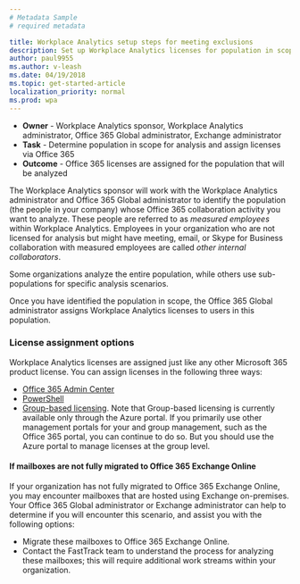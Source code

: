 ```yaml
---
# Metadata Sample
# required metadata

title: Workplace Analytics setup steps for meeting exclusions
description: Set up Workplace Analytics licenses for population in scope for Analysis
author: paul9955
ms.author: v-leash
ms.date: 04/19/2018
ms.topic: get-started-article
localization_priority: normal 
ms.prod: wpa
---
```


* **Owner** - Workplace Analytics sponsor, Workplace Analytics administrator, Office 365 Global administrator, Exchange administrator
* **Task** - Determine population in scope for analysis and assign licenses via Office 365
* **Outcome** - Office 365 licenses are assigned for the population that will be analyzed

The Workplace Analytics sponsor will work with the Workplace Analytics administrator and Office 365 Global administrator to identify the population (the people in your company) whose Office 365 collaboration activity you want to analyze. These people are referred to as _measured employees_ within Workplace Analytics. Employees in your organization who are not licensed for analysis but might have meeting, email, or Skype for Business collaboration with measured employees are called _other internal collaborators_.

Some organizations analyze the entire population, while others use sub-populations for specific analysis scenarios. 

Once you have identified the population in scope, the Office 365 Global administrator assigns Workplace Analytics licenses to users in this population.  

### License assignment options

Workplace Analytics licenses are assigned just like any other Microsoft 365 product license. You can assign licenses in the following three ways:​

 * [Office 365 Admin Center​](https://support.office.com/en-us/article/assign-licenses-to-users-in-office-365-for-business-997596b5-4173-4627-b915-36abac6786dc?ui=en-US&rs=en-US&ad=US)
 * [PowerShell](https://docs.microsoft.com/en-us/office365/enterprise/powershell/assign-licenses-to-user-accounts-with-office-365-powershell)
 * [Group-based licensing](https://docs.microsoft.com/en-us/azure/active-directory/users-groups-roles/licensing-groups-assign). Note that Group-based licensing is currently available only through the Azure portal. If you primarily use other management portals for your and group management, such as the Office 365 portal, you can continue to do so. But you should use the Azure portal to manage licenses at the group level. 

#### If mailboxes are not fully migrated to Office 365 Exchange Online

If your organization has not fully migrated to Office 365 Exchange Online, you may encounter mailboxes that are hosted using Exchange on-premises. Your Office 365 Global administrator or Exchange administrator can help to determine if you will encounter this scenario, and assist you with the following options:

* Migrate these mailboxes to Office 365 Exchange Online.
* Contact the FastTrack team to understand the process for analyzing these mailboxes; this will require additional work streams within your organization.